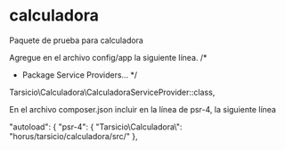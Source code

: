 # calculadora
Paquete de prueba para calculadora

Agregue en el archivo config/app la siguiente línea. 
/*
 * Package Service Providers...
*/

Tarsicio\Calculadora\CalculadoraServiceProvider::class,

En el archivo composer.json incluir en la línea de psr-4, la siguiente línea

"autoload": {
   "psr-4": {
      "Tarsicio\\Calculadora\\": "horus/tarsicio/calculadora/src/"
},
